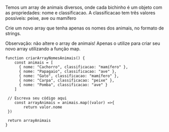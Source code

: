 Temos um array de animais diversos, onde cada bichinho é um objeto com as propriedades: nome e classificacao. A classificacao tem três valores possíveis: peixe, ave ou mamífero

Crie um novo array que tenha apenas os nomes dos animais, no formato de strings.

Observação: não altere o array de animais! Apenas o utilize para criar seu novo array utilizando a função map.

~~~
function criarArrayNomesAnimais() {
    const animais = [
      { nome: "Cachorro", classificacao: "mamífero" },
      { nome: "Papagaio", classificacao: "ave" },
      { nome: "Gato", classificacao: "mamífero" },
      { nome: "Carpa", classificacao: "peixe" },
      { nome: "Pomba", classificacao: "ave" }
    ]

 // Escreva seu código aqui
    const arrayAnimais = animais.map((valor) =>{
        return valor.nome
 })
 
 return arrayAnimais
}
~~~